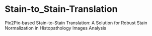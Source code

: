 # Stain-to_Stain-Translation
Pix2Pix-based Stain-to-Stain Translation: A Solution for Robust Stain Normalization in Histopathology Images Analysis 
